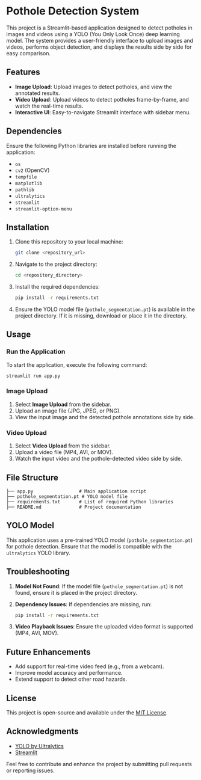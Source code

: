 # Pothole Detection System

This project is a Streamlit-based application designed to detect potholes in images and videos using a YOLO (You Only Look Once) deep learning model. The system provides a user-friendly interface to upload images and videos, performs object detection, and displays the results side by side for easy comparison.

## Features

- **Image Upload**: Upload images to detect potholes, and view the annotated results.
- **Video Upload**: Upload videos to detect potholes frame-by-frame, and watch the real-time results.
- **Interactive UI**: Easy-to-navigate Streamlit interface with sidebar menu.

## Dependencies

Ensure the following Python libraries are installed before running the application:

- `os`
- `cv2` (OpenCV)
- `tempfile`
- `matplotlib`
- `pathlib`
- `ultralytics`
- `streamlit`
- `streamlit-option-menu`

## Installation

1. Clone this repository to your local machine:
   ```bash
   git clone <repository_url>
   ```

2. Navigate to the project directory:
   ```bash
   cd <repository_directory>
   ```

3. Install the required dependencies:
   ```bash
   pip install -r requirements.txt
   ```

4. Ensure the YOLO model file (`pothole_segmentation.pt`) is available in the project directory. If it is missing, download or place it in the directory.

## Usage

### Run the Application

To start the application, execute the following command:
```bash
streamlit run app.py
```

### Image Upload
1. Select **Image Upload** from the sidebar.
2. Upload an image file (JPG, JPEG, or PNG).
3. View the input image and the detected pothole annotations side by side.

### Video Upload
1. Select **Video Upload** from the sidebar.
2. Upload a video file (MP4, AVI, or MOV).
3. Watch the input video and the pothole-detected video side by side.

## File Structure

```
├── app.py                 # Main application script
├── pothole_segmentation.pt # YOLO model file
├── requirements.txt       # List of required Python libraries
├── README.md              # Project documentation
```

## YOLO Model
This application uses a pre-trained YOLO model (`pothole_segmentation.pt`) for pothole detection. Ensure that the model is compatible with the `ultralytics` YOLO library.

## Troubleshooting

1. **Model Not Found**:
   If the model file (`pothole_segmentation.pt`) is not found, ensure it is placed in the project directory.

2. **Dependency Issues**:
   If dependencies are missing, run:
   ```bash
   pip install -r requirements.txt
   ```

3. **Video Playback Issues**:
   Ensure the uploaded video format is supported (MP4, AVI, MOV).

## Future Enhancements
- Add support for real-time video feed (e.g., from a webcam).
- Improve model accuracy and performance.
- Extend support to detect other road hazards.

## License
This project is open-source and available under the [MIT License](LICENSE).

## Acknowledgments
- [YOLO by Ultralytics](https://ultralytics.com/)
- [Streamlit](https://streamlit.io/)

Feel free to contribute and enhance the project by submitting pull requests or reporting issues.

